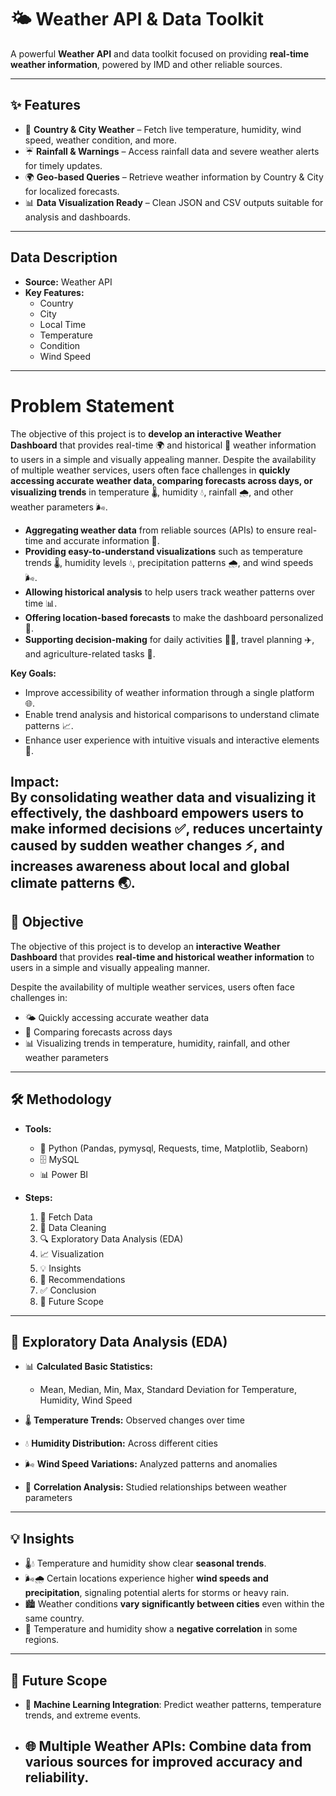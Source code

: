 # 🌤 Weather API & Data Toolkit

A powerful **Weather API** and data toolkit focused on providing **real-time weather information**, powered by IMD and other reliable sources.

---

## ✨ Features

- 📍 **Country & City Weather** – Fetch live temperature, humidity, wind speed, weather condition, and more.  
- ☔ **Rainfall & Warnings** – Access rainfall data and severe weather alerts for timely updates.  
- 🌍 **Geo-based Queries** – Retrieve weather information by Country & City for localized forecasts.  
- 📊 **Data Visualization Ready** – Clean JSON and CSV outputs suitable for analysis and dashboards.  

---
## Data Description

- **Source:** Weather API
- **Key Features:**
  - Country
  - City
  - Local Time
  - Temperature
  - Condition
  - Wind Speed
---

# Problem Statement

The objective of this project is to **develop an interactive Weather Dashboard** that provides real-time 🌍 and historical 📅 weather information to users in a simple and visually appealing manner. Despite the availability of multiple weather services, users often face challenges in **quickly accessing accurate weather data, comparing forecasts across days, or visualizing trends** in temperature 🌡, humidity 💧, rainfall 🌧, and other weather parameters 🌬.  

- **Aggregating weather data** from reliable sources (APIs) to ensure real-time and accurate information 🔗.  
- **Providing easy-to-understand visualizations** such as temperature trends 🌡, humidity levels 💧, precipitation patterns 🌧, and wind speeds 🌬.  
- **Allowing historical analysis** to help users track weather patterns over time 📊.  
- **Offering location-based forecasts** to make the dashboard personalized 📍.  
- **Supporting decision-making** for daily activities 🏃‍♂️, travel planning ✈️, and agriculture-related tasks 🚜.  

**Key Goals:**  
- Improve accessibility of weather information through a single platform 🌐.  
- Enable trend analysis and historical comparisons to understand climate patterns 📈.  
- Enhance user experience with intuitive visuals and interactive elements 🎨.  

**Impact:**  
By consolidating weather data and visualizing it effectively, the dashboard empowers users to make informed decisions ✅, reduces uncertainty caused by sudden weather changes ⚡, and increases awareness about local and global climate patterns 🌏.
---

## 🎯 Objective

The objective of this project is to develop an **interactive Weather Dashboard** that provides **real-time and historical weather information** to users in a simple and visually appealing manner.  

Despite the availability of multiple weather services, users often face challenges in:  
- 🌤 Quickly accessing accurate weather data  
- 📅 Comparing forecasts across days  
- 📊 Visualizing trends in temperature, humidity, rainfall, and other weather parameters
---
## 🛠️ Methodology

- **Tools:**  
  - 🐍 Python (Pandas, pymysql, Requests, time, Matplotlib, Seaborn)  
  - 🗄️ MySQL  
  - 📊 Power BI  

- **Steps:**  
  1. 🔄 Fetch Data  
  2. 🧹 Data Cleaning  
  3. 🔍 Exploratory Data Analysis (EDA)  
  4. 📈 Visualization  
  5. 💡 Insights  
  6. 📝 Recommendations  
  7. ✅ Conclusion  
  8. 🌟 Future Scope
---
## 🔎 Exploratory Data Analysis (EDA)

- 📊 **Calculated Basic Statistics:**  
  - Mean, Median, Min, Max, Standard Deviation for Temperature, Humidity, Wind Speed  

- 🌡️ **Temperature Trends:** Observed changes over time  

- 💧 **Humidity Distribution:** Across different cities  

- 🌬️ **Wind Speed Variations:** Analyzed patterns and anomalies  

- 🔗 **Correlation Analysis:** Studied relationships between weather parameters
---

## 💡 Insights

- 🌡️💧 Temperature and humidity show clear **seasonal trends**.  
- 🌬️🌧️ Certain locations experience higher **wind speeds and precipitation**, signaling potential alerts for storms or heavy rain.  
- 🏙️ Weather conditions **vary significantly between cities** even within the same country.  
- 🔗 Temperature and humidity show a **negative correlation** in some regions.
---
## 🌟 Future Scope

- 🤖 **Machine Learning Integration**: Predict weather patterns, temperature trends, and extreme events.  
- 🌐 **Multiple Weather APIs**: Combine data from various sources for improved accuracy and reliability.
  ---
